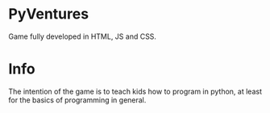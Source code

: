 # PyVentures

Game fully developed in HTML, JS and CSS.

# Info

The intention of the game is to teach kids how to program in python, at least for the basics of programming in general.
